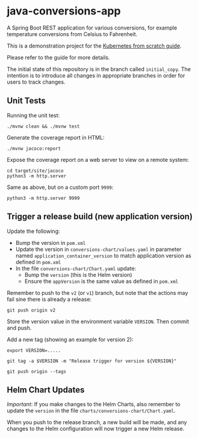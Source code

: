 # java-conversions-app

A Spring Boot REST application for various conversions, for example temperature conversions from Celsius to Fahrenheit.

This is a demonstration project for the [Kubernetes from scratch guide](https://github.com/nicc777/kubernetes-from-scratch).

Please refer to the guide for more details.

The initial state of this repository is in the branch called `initial_copy`. The intention is to introduce all changes in appropriate branches in order for users to track changes.

## Unit Tests

Running the unit test:

```shell
./mvnw clean && ./mvnw test
```

Generate the coverage report in HTML:

```shell
./mvnw jacoco:report
```

Expose the coverage report on a web server to view on a remote system:

```shell
cd target/site/jacoco
python3 -m http.server
```

Same as above, but on a custom port `9999`:

```shell
python3 -m http.server 9999
```

## Trigger a release build (new application version)

Update the following:

* Bump the version in `pom.xml`
* Update the version in `conversions-chart/values.yaml` in parameter named `application_container_version` to match application version as defined in `pom.xml`
* In the file `conversions-chart/Chart.yaml` update:
  * Bump the `version` (this is the Helm version)
  * Ensure the `appVersion` is the same value as defined in `pom.xml`

Remember to push to the `v2` (or `v1`) branch, but note that the actions may fail sine there is already a release:

```shell
git push origin v2
```

Store the version value in the environment variable `VERSION`. Then commit and push.

Add a new tag (showing an example for version 2):

```shell
export VERSION=.....

git tag -a $VERSION -m "Release trigger for version ${VERSION}"

git push origin --tags
```


## Helm Chart Updates

_*Important*_: If you make changes to the Helm Charts, also remember to update the `version` in the file `charts/conversions-chart/Chart.yaml`.

When you push to the release branch, a new build will be made, and any changes to the Helm configuration will now trigger a new Helm release.
